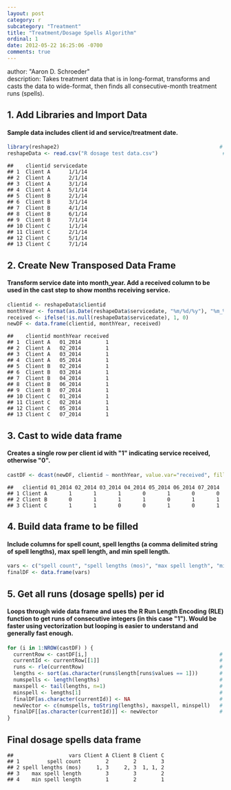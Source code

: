 ```yaml
---
layout: post
category: r
subcategory: "Treatment"
title: "Treatment/Dosage Spells Algorithm"
ordinal: 1
date: 2012-05-22 16:25:06 -0700
comments: true
---
```

<!--break-->

author: "Aaron D. Schroeder"   
description: Takes treatment data that is in long-format, transforms and casts the data to wide-format, then finds all consecutive-month treatment runs (spells).

## 1. Add Libraries and Import Data
#### Sample data includes client id and service/treatment date.

```r
library(reshape2)                                                    # Load reshape2 library
reshapeData <- read.csv("R dosage test data.csv")                     # Import csv data
```

```
##    clientid servicedate
## 1  Client A      1/1/14
## 2  Client A      2/1/14
## 3  Client A      3/1/14
## 4  Client A      5/1/14
## 5  Client B      2/1/14
## 6  Client B      3/1/14
## 7  Client B      4/1/14
## 8  Client B      6/1/14
## 9  Client B      7/1/14
## 10 Client C      1/1/14
## 11 Client C      2/1/14
## 12 Client C      5/1/14
## 13 Client C      7/1/14
```

## 2. Create New Transposed Data Frame
#### Transform service date into month_year. Add a received column to be used in the cast step to show months receiving service.

```r
clientid <- reshapeData$clientid                                       # Create vectors for new df
monthYear <- format(as.Date(reshapeData$servicedate, "%m/%d/%y"), "%m_%Y")
received <- ifelse(!is.null(reshapeData$servicedate), 1, 0)
newDF <- data.frame(clientid, monthYear, received)                           # Create data frame
```

```
##    clientid monthYear received
## 1  Client A   01_2014        1
## 2  Client A   02_2014        1
## 3  Client A   03_2014        1
## 4  Client A   05_2014        1
## 5  Client B   02_2014        1
## 6  Client B   03_2014        1
## 7  Client B   04_2014        1
## 8  Client B   06_2014        1
## 9  Client B   07_2014        1
## 10 Client C   01_2014        1
## 11 Client C   02_2014        1
## 12 Client C   05_2014        1
## 13 Client C   07_2014        1
```

## 3. Cast to wide data frame
#### Creates a single row per client id with "1" indicating service received, otherwise "0".

```r
castDF <- dcast(newDF, clientid ~ monthYear, value.var="received", fill="0") # Reshape df with dcast
```

```
##   clientid 01_2014 02_2014 03_2014 04_2014 05_2014 06_2014 07_2014
## 1 Client A       1       1       1       0       1       0       0
## 2 Client B       0       1       1       1       0       1       1
## 3 Client C       1       1       0       0       1       0       1
```

## 4. Build data frame to be filled
#### Include columns for spell count, spell lengths (a comma delimited string of spell lengths), max spell length, and min spell length.

```r
vars <- c("spell count", "spell lengths (mos)", "max spell length", "min spell length")                                    # Build vector (column)
finalDF <- data.frame(vars)                                            # Add vector (column) to df
```

## 5. Get all runs (dosage spells) per id
#### Loops through wide data frame and uses the R Run Length Encoding (RLE) function to get runs of consecutive integers (in this case "1"). Would be faster using vectorization but looping is easier to understand and generally fast enough.

```r
for (i in 1:NROW(castDF) ) {
  currentRow <- castDF[i,]                                           # Get row i from wide data frame
  currentId <- currentRow[[1]]                                       # Get client id from row i
  runs <- rle(currentRow)                                            # Use RLE to get run lengths
  lengths <- sort(as.character(runs$length[runs$values == 1]))       # Get and sort runs with value 1
  numspells <- length(lengths)                                       # Length of vector
  maxspell <- tail(lengths, n=1)                                     # Last item in vector
  minspell <- lengths[1]                                             # First item in vector
  finalDF[as.character(currentId)] <- NA                             # Create new df column
  newVector <- c(numspells, toString(lengths), maxspell, minspell)   # Create new values vector
  finalDF[[as.character(currentId)]] <- newVector                    # Add vector to finalDF
}
```

## Final dosage spells data frame

```
##                  vars Client A Client B Client C
## 1         spell count        2        2        3
## 2 spell lengths (mos)     1, 3     2, 3  1, 1, 2
## 3    max spell length        3        3        2
## 4    min spell length        1        2        1
```
